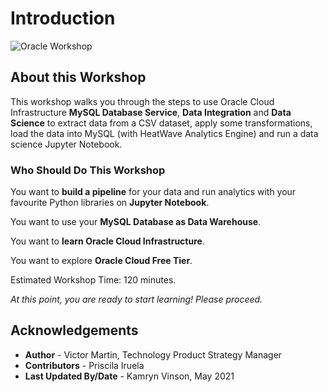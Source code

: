 # Introduction

![Oracle Workshop](images/banner.png)

## About this Workshop

This workshop walks you through the steps to use Oracle Cloud Infrastructure **MySQL Database Service**, **Data Integration** and **Data Science** to extract data from a CSV dataset, apply some transformations, load the data into MySQL (with HeatWave Analytics Engine) and run a data science Jupyter Notebook.

### Who Should Do This Workshop

You want to **build a pipeline** for your data and run analytics with your favourite Python libraries on **Jupyter Notebook**.

You want to use your **MySQL Database as Data Warehouse**.

You want to **learn Oracle Cloud Infrastructure**.

You want to explore **Oracle Cloud Free Tier**.

Estimated Workshop Time: 120 minutes.

_At this point, you are ready to start learning! Please proceed._

## **Acknowledgements**

- **Author** - Victor Martin, Technology Product Strategy Manager
- **Contributors** - Priscila Iruela
- **Last Updated By/Date** - Kamryn Vinson, May 2021

